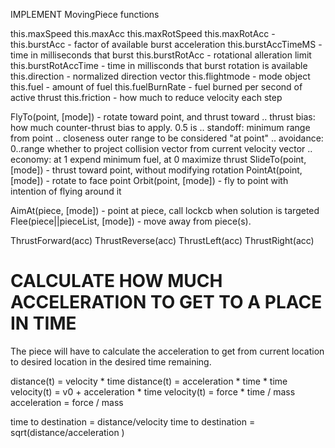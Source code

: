 IMPLEMENT MovingPiece functions

this.maxSpeed
this.maxAcc
this.maxRotSpeed
this.maxRotAcc - 
this.burstAcc - factor of available burst acceleration
this.burstAccTimeMS - time in milliseconds that burst 
this.burstRotAcc - rotational alleration limit
this.burstRotAccTime - time in millisconds that burst rotation is available
this.direction - normalized direction vector
this.flightmode - mode object
this.fuel - amount of fuel
this.fuelBurnRate - fuel burned per second of active thrust
this.friction - how much to reduce velocity each step

FlyTo(point, [mode]) - rotate toward point, and thrust toward
.. thrust bias: how much counter-thrust bias to apply. 0.5 is 
.. standoff: minimum range from point
.. closeness outer range to be considered "at point"
.. avoidance: 0..range whether to project collision vector from current velocity vector
.. economy: at 1 expend minimum fuel, at 0 maximize thrust
SlideTo(point, [mode]) - thrust toward point, without modifying rotation
PointAt(point, [mode]) - rotate to face point
Orbit(point, [mode]) - fly to point with intention of flying around it


AimAt(piece, [mode]) - point at piece, call lockcb when solution is targeted
Flee(piece||pieceList, [mode]) - move away from piece(s). 


ThrustForward(acc)
ThrustReverse(acc)
ThrustLeft(acc)
ThrustRight(acc)

# CALCULATE HOW MUCH ACCELERATION TO GET TO A PLACE IN TIME

The piece will have to calculate the acceleration to get from current location to desired location in the desired time remaining. 

distance(t) = velocity * time
distance(t) = acceleration * time * time
velocity(t) = v0 + acceleration * time
velocity(t) = force * time / mass
acceleration = force / mass

time to destination = distance/velocity
time to destination = sqrt(distance/acceleration )



